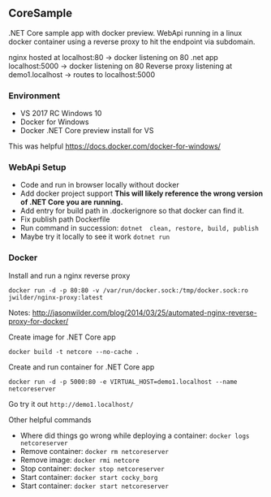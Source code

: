 ## CoreSample
.NET Core sample app with docker preview. WebApi running in a linux docker container using a reverse proxy to hit the endpoint via subdomain.

nginx hosted at localhost:80 -> docker listening on 80
.net app localhost:5000 -> docker listening on 80
Reverse proxy listening at demo1.localhost -> routes to localhost:5000

### Environment
- VS 2017 RC Windows 10
- Docker for Windows
- Docker .NET Core preview install for VS

This was helpful https://docs.docker.com/docker-for-windows/

### WebApi Setup
- Code and run in browser locally without docker
- Add docker project support **This will likely reference the wrong version of .NET Core you are running.**
- Add entry for build path in .dockerignore so that docker can find it.
- Fix publish path Dockerfile
- Run command in succession: `dotnet  clean, restore, build, publish`
- Maybe try it locally to see it work `dotnet run`

### Docker
Install and run a nginx reverse proxy
```
docker run -d -p 80:80 -v /var/run/docker.sock:/tmp/docker.sock:ro jwilder/nginx-proxy:latest
```
Notes: http://jasonwilder.com/blog/2014/03/25/automated-nginx-reverse-proxy-for-docker/

Create image for .NET Core app
```
docker build -t netcore --no-cache .
```
Create and run container for .NET Core app
```
docker run -d -p 5000:80 -e VIRTUAL_HOST=demo1.localhost --name netcoreserver 
```
Go try it out `http://demo1.localhost/`

Other helpful commands
- Where did things go wrong while deploying a container: `docker logs netcoreserver`
- Remove container: `docker rm netcoreserver`
- Remove image: `docker rmi netcore`
- Stop container: `docker stop netcoreserver`
- Start container: `docker start cocky_borg`
- Start container: `docker start netcoreserver`




